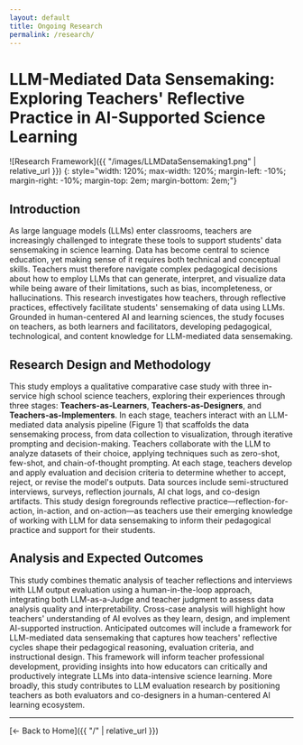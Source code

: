 ```yaml
---
layout: default
title: Ongoing Research
permalink: /research/
---
```


<script>
document.body.classList.add('research-page');
</script>

# LLM-Mediated Data Sensemaking: Exploring Teachers' Reflective Practice in AI-Supported Science Learning

![Research Framework]({{ "/images/LLMDataSensemaking1.png" | relative_url }})
{: style="width: 120%; max-width: 120%; margin-left: -10%; margin-right: -10%; margin-top: 2em; margin-bottom: 2em;"}

## Introduction

As large language models (LLMs) enter classrooms, teachers are increasingly challenged to integrate these tools to support students' data sensemaking in science learning. Data has become central to science education, yet making sense of it requires both technical and conceptual skills. Teachers must therefore navigate complex pedagogical decisions about how to employ LLMs that can generate, interpret, and visualize data while being aware of their limitations, such as bias, incompleteness, or hallucinations. This research investigates how teachers, through reflective practices, effectively facilitate students' sensemaking of data using LLMs. Grounded in human-centered AI and learning sciences, the study focuses on teachers, as both learners and facilitators, developing pedagogical, technological, and content knowledge for LLM-mediated data sensemaking.

## Research Design and Methodology

This study employs a qualitative comparative case study with three in-service high school science teachers, exploring their experiences through three stages: **Teachers-as-Learners**, **Teachers-as-Designers**, and **Teachers-as-Implementers**. In each stage, teachers interact with an LLM-mediated data analysis pipeline (Figure 1) that scaffolds the data sensemaking process, from data collection to visualization, through iterative prompting and decision-making. Teachers collaborate with the LLM to analyze datasets of their choice, applying techniques such as zero-shot, few-shot, and chain-of-thought prompting. At each stage, teachers develop and apply evaluation and decision criteria to determine whether to accept, reject, or revise the model's outputs. Data sources include semi-structured interviews, surveys, reflection journals, AI chat logs, and co-design artifacts. This study design foregrounds reflective practice—reflection-for-action, in-action, and on-action—as teachers use their emerging knowledge of working with LLM for data sensemaking to inform their pedagogical practice and support for their students.

## Analysis and Expected Outcomes

This study combines thematic analysis of teacher reflections and interviews with LLM output evaluation using a human-in-the-loop approach, integrating both LLM-as-a-Judge and teacher judgment to assess data analysis quality and interpretability. Cross-case analysis will highlight how teachers' understanding of AI evolves as they learn, design, and implement AI-supported instruction. Anticipated outcomes will include a framework for LLM-mediated data sensemaking that captures how teachers' reflective cycles shape their pedagogical reasoning, evaluation criteria, and instructional design. This framework will inform teacher professional development, providing insights into how educators can critically and productively integrate LLMs into data-intensive science learning. More broadly, this study contributes to LLM evaluation research by positioning teachers as both evaluators and co-designers in a human-centered AI learning ecosystem.

---

[← Back to Home]({{ "/" | relative_url }})
